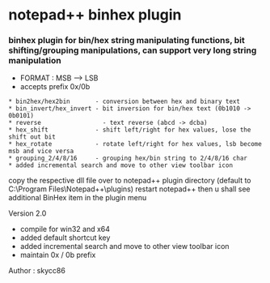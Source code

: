 # notepad++ binhex plugin

### binhex plugin for bin/hex string manipulating functions, bit shifting/grouping manipulations, can support very long string manipulation


* FORMAT : MSB --> LSB
* accepts prefix 0x/0b

```
* bin2hex/hex2bin       - conversion between hex and binary text
* bin_invert/hex_invert - bit inversion for bin/hex text (0b1010 -> 0b0101)
* reverse	              - text reverse (abcd -> dcba)
* hex_shift             - shift left/right for hex values, lose the shift out bit
* hex_rotate            - rotate left/right for hex values, lsb become msb and vice versa
* grouping_2/4/8/16     - grouping hex/bin string to 2/4/8/16 char
* added incremental search and move to other view toolbar icon
```

copy the respective dll file over to notepad++ plugin directory (default to C:\Program Files\Notepad++\plugins)
restart notepad++ then u shall see additional BinHex item in the plugin menu

Version 2.0 
* compile for win32 and x64
* added default shortcut key
* added incremental search and move to other view toolbar icon
* maintain 0x / 0b prefix

Author : skycc86

